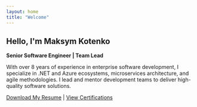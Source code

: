 ```yaml
---
layout: home
title: "Welcome"
---
```


## Hello, I'm Maksym Kotenko

**Senior Software Engineer | Team Lead**

With over 8 years of experience in enterprise software development, I specialize in .NET and Azure ecosystems, microservices architecture, and agile methodologies. I lead and mentor development teams to deliver high-quality software solutions.

[Download My Resume](#download-section) | [View Certifications](#certifications-section)
